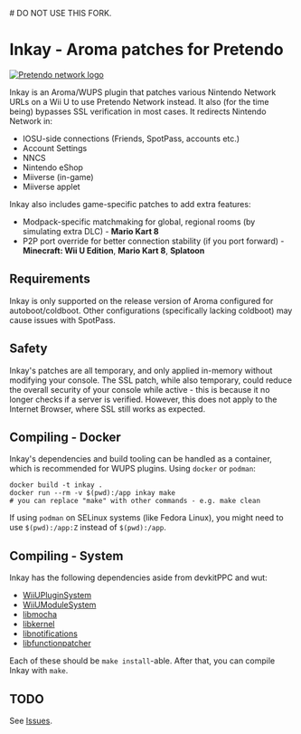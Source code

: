 # DO NOT USE THIS FORK.

# Inkay - Aroma patches for Pretendo

[![Pretendo network logo](https://github.com/PretendoNetwork/website/raw/master/public/assets/images/opengraph/opengraph-image.png)](https://pretendo.network)

Inkay is an Aroma/WUPS plugin that patches various Nintendo Network URLs on a Wii U to use Pretendo Network instead. It also (for the time being) bypasses SSL verification in most cases. It redirects Nintendo Network in:

- IOSU-side connections (Friends, SpotPass, accounts etc.)
- Account Settings
- NNCS
- Nintendo eShop
- Miiverse (in-game)
- Miiverse applet

Inkay also includes game-specific patches to add extra features:
- Modpack-specific matchmaking for global, regional rooms (by simulating extra DLC) - **Mario Kart 8**
- P2P port override for better connection stability (if you port forward) - **Minecraft: Wii U Edition**, **Mario Kart 8**, **Splatoon**

## Requirements
Inkay is only supported on the release version of Aroma configured for autoboot/coldboot. Other configurations (specifically lacking coldboot) may cause issues with SpotPass.

## Safety
Inkay's patches are all temporary, and only applied in-memory without modifying your console. The SSL patch, while also temporary, could reduce the overall security of your console while active - this is because it no longer checks if a server is verified. However, this does not apply to the Internet Browser, where SSL still works as expected.

## Compiling - Docker
Inkay's dependencies and build tooling can be handled as a container, which is recommended for WUPS plugins. Using `docker` or `podman`:
```shell
docker build -t inkay .
docker run --rm -v $(pwd):/app inkay make
# you can replace "make" with other commands - e.g. make clean
```
If using `podman` on SELinux systems (like Fedora Linux), you might need to use `$(pwd):/app:Z` instead of `$(pwd):/app`.

## Compiling - System
Inkay has the following dependencies aside from devkitPPC and wut:
- [WiiUPluginSystem](https://github.com/wiiu-env/WiiUPluginSystem)
- [WiiUModuleSystem](https://github.com/wiiu-env/WiiUModuleSystem)
- [libmocha](https://github.com/wiiu-env/libmocha)
- [libkernel](https://github.com/wiiu-env/libkernel/)
- [libnotifications](https://github.com/wiiu-env/libnotifications/)
- [libfunctionpatcher](https://github.com/wiiu-env/libfunctionpatcher)

Each of these should be `make install`-able. After that, you can compile Inkay with `make`.

## TODO
See [Issues](https://github.com/PretendoNetwork/Inkay/issues).

